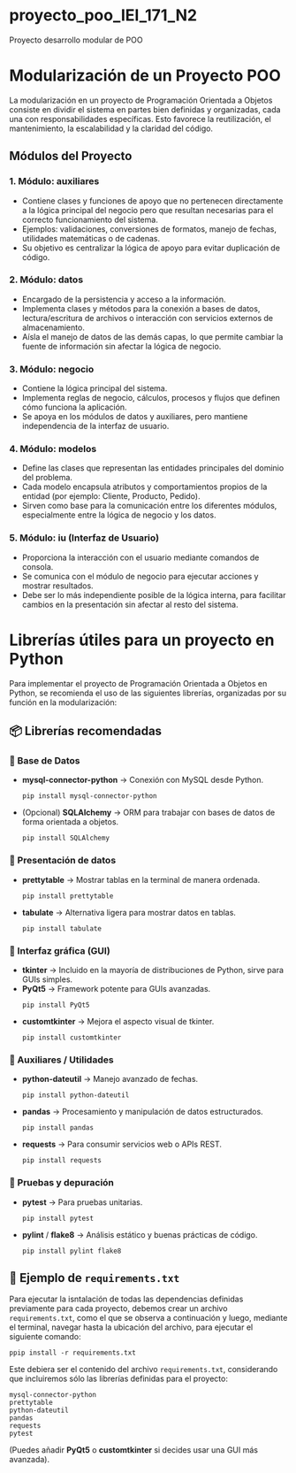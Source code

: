 # proyecto_poo_IEI_171_N2

Proyecto desarrollo modular de POO

<h1>Modularización de un Proyecto POO</h1>

<p>
La modularización en un proyecto de Programación Orientada a Objetos consiste en dividir el sistema en partes bien definidas y organizadas, cada una con responsabilidades específicas. 
Esto favorece la reutilización, el mantenimiento, la escalabilidad y la claridad del código.
</p>

<h2>Módulos del Proyecto</h2>

<h3>1. Módulo: auxiliares</h3>
<ul>
  <li>Contiene clases y funciones de apoyo que no pertenecen directamente a la lógica principal del negocio pero que resultan necesarias para el correcto funcionamiento del sistema.</li>
  <li>Ejemplos: validaciones, conversiones de formatos, manejo de fechas, utilidades matemáticas o de cadenas.</li>
  <li>Su objetivo es centralizar la lógica de apoyo para evitar duplicación de código.</li>
</ul>

<h3>2. Módulo: datos</h3>
<ul>
  <li>Encargado de la persistencia y acceso a la información.</li>
  <li>Implementa clases y métodos para la conexión a bases de datos, lectura/escritura de archivos o interacción con servicios externos de almacenamiento.</li>
  <li>Aísla el manejo de datos de las demás capas, lo que permite cambiar la fuente de información sin afectar la lógica de negocio.</li>
</ul>

<h3>3. Módulo: negocio</h3>
<ul>
  <li>Contiene la lógica principal del sistema.</li>
  <li>Implementa reglas de negocio, cálculos, procesos y flujos que definen cómo funciona la aplicación.</li>
  <li>Se apoya en los módulos de datos y auxiliares, pero mantiene independencia de la interfaz de usuario.</li>
</ul>

<h3>4. Módulo: modelos</h3>
<ul>
  <li>Define las clases que representan las entidades principales del dominio del problema.</li>
  <li>Cada modelo encapsula atributos y comportamientos propios de la entidad (por ejemplo: Cliente, Producto, Pedido).</li>
  <li>Sirven como base para la comunicación entre los diferentes módulos, especialmente entre la lógica de negocio y los datos.</li>
</ul>

<h3>5. Módulo: iu (Interfaz de Usuario)</h3>
<ul>
  <li>Proporciona la interacción con el usuario mediante comandos de consola.</li>
  <li>Se comunica con el módulo de negocio para ejecutar acciones y mostrar resultados.</li>
  <li>Debe ser lo más independiente posible de la lógica interna, para facilitar cambios en la presentación sin afectar al resto del sistema.</li>
</ul>

<h1>Librerías útiles para un proyecto en Python</h1>

<p>
Para implementar el proyecto de Programación Orientada a Objetos en Python, se recomienda el uso de las siguientes librerías, organizadas por su función en la modularización:
</p>

<h2>📦 Librerías recomendadas</h2>

<h3>🔹 Base de Datos</h3>
<ul>
  <li><b>mysql-connector-python</b> → Conexión con MySQL desde Python.
    <pre><code>pip install mysql-connector-python</code></pre>
  </li>
  <li>(Opcional) <b>SQLAlchemy</b> → ORM para trabajar con bases de datos de forma orientada a objetos.
    <pre><code>pip install SQLAlchemy</code></pre>
  </li>
</ul>

<h3>🔹 Presentación de datos</h3>
<ul>
  <li><b>prettytable</b> → Mostrar tablas en la terminal de manera ordenada.
    <pre><code>pip install prettytable</code></pre>
  </li>
  <li><b>tabulate</b> → Alternativa ligera para mostrar datos en tablas.
    <pre><code>pip install tabulate</code></pre>
  </li>
</ul>

<h3>🔹 Interfaz gráfica (GUI)</h3>
<ul>
  <li><b>tkinter</b> → Incluido en la mayoría de distribuciones de Python, sirve para GUIs simples.</li>
  <li><b>PyQt5</b> → Framework potente para GUIs avanzadas.
    <pre><code>pip install PyQt5</code></pre>
  </li>
  <li><b>customtkinter</b> → Mejora el aspecto visual de tkinter.
    <pre><code>pip install customtkinter</code></pre>
  </li>
</ul>

<h3>🔹 Auxiliares / Utilidades</h3>
<ul>
  <li><b>python-dateutil</b> → Manejo avanzado de fechas.
    <pre><code>pip install python-dateutil</code></pre>
  </li>
  <li><b>pandas</b> → Procesamiento y manipulación de datos estructurados.
    <pre><code>pip install pandas</code></pre>
  </li>
  <li><b>requests</b> → Para consumir servicios web o APIs REST.
    <pre><code>pip install requests</code></pre>
  </li>
</ul>

<h3>🔹 Pruebas y depuración</h3>
<ul>
  <li><b>pytest</b> → Para pruebas unitarias.
    <pre><code>pip install pytest</code></pre>
  </li>
  <li><b>pylint</b> / <b>flake8</b> → Análisis estático y buenas prácticas de código.
    <pre><code>pip install pylint flake8</code></pre>
  </li>
</ul>

<h2>📂 Ejemplo de <code>requirements.txt</code></h2>

<p>
Para ejecutar la isntalación de todas las dependencias definidas previamente para cada proyecto, debemos crear un archivo <code>requirements.txt</code>, como el que se observa a continuación y luego, mediante el terminal, navegar hasta la ubicación del archivo, para ejecutar el siguiente comando:
  <pre><code>ppip install -r requirements.txt</code></pre>
</p>

<p>
Este debiera ser el contenido del archivo <code>requirements.txt</code>, considerando que incluiremos sólo las librerías definidas para el proyecto:
</p>

<pre><code>mysql-connector-python
prettytable
python-dateutil
pandas
requests
pytest
</code></pre>

<p>
(Puedes añadir <b>PyQt5</b> o <b>customtkinter</b> si decides usar una GUI más avanzada).
</p>

